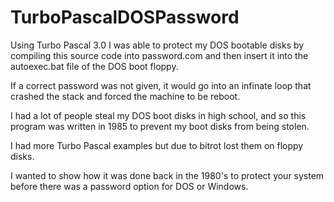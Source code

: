TurboPascalDOSPassword
======================


Using Turbo Pascal 3.0 I was able to protect my DOS bootable disks by compiling this source code into password.com and then insert it into the autoexec.bat file of the DOS boot floppy.

If a correct password was not given, it would go into an infinate loop that crashed the stack and forced the machine to be reboot.

I had a lot of people steal my DOS boot disks in high school, and so this program was written in 1985 to prevent my boot disks from being stolen.

I had more Turbo Pascal examples but due to bitrot lost them on floppy disks.

I wanted to show how it was done back in the 1980's to protect your system before there was a password option for DOS or Windows. 